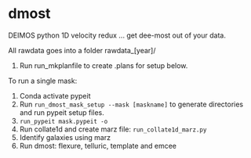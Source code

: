 # dmost
DEIMOS python 1D velocity redux 
... get dee-most out of your data.

All rawdata goes into a folder rawdata_[year]/
1. Run run_mkplanfile to create .plans for setup below.

To run a single mask:
1. Conda activate pypeit
2. Run `run_dmost_mask_setup --mask [maskname]` to generate directories and run pypeit setup files.
3. `run_pypeit mask.pypeit -o`
4.  Run collate1d and create marz file:  `run_collate1d_marz.py`
5.  Identify galaxies using marz
6. Run dmost:  flexure, telluric, template and emcee


